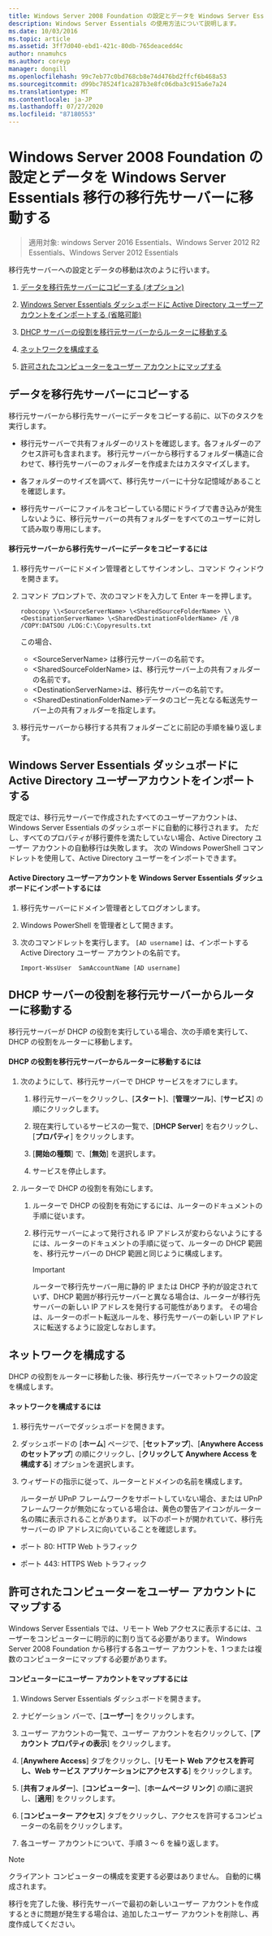 ```yaml
---
title: Windows Server 2008 Foundation の設定とデータを Windows Server Essentials 移行の移行先サーバーに移動する
description: Windows Server Essentials の使用方法について説明します。
ms.date: 10/03/2016
ms.topic: article
ms.assetid: 3ff7d040-ebd1-421c-80db-765deacedd4c
author: nnamuhcs
ms.author: coreyp
manager: dongill
ms.openlocfilehash: 99c7eb77c0bd768cb8e74d476bd2ffcf6b468a53
ms.sourcegitcommit: d99bc78524f1ca287b3e8fc06dba3c915a6e7a24
ms.translationtype: MT
ms.contentlocale: ja-JP
ms.lasthandoff: 07/27/2020
ms.locfileid: "87180553"
---
```

# <a name="move-windows-server-2008-foundation-settings-and-data-to-the-destination-server-for-windows-server-essentials-migration"></a>Windows Server 2008 Foundation の設定とデータを Windows Server Essentials 移行の移行先サーバーに移動する

>適用対象: windows Server 2016 Essentials、Windows Server 2012 R2 Essentials、Windows Server 2012 Essentials

移行先サーバーへの設定とデータの移動は次のように行います。

1. [データを移行先サーバーにコピーする (オプション)](#copy-data-to-the-destination-server)

2. [Windows Server Essentials ダッシュボードに Active Directory ユーザーアカウントをインポートする (省略可能)](#import-active-directory-user-accounts-to-the-windows-server-essentials-dashboard)

3. [DHCP サーバーの役割を移行元サーバーからルーターに移動する](#move-the-dhcp-server-role-from-the-source-server-to-the-router)

4. [ネットワークを構成する](#configure-the-network)

5. [許可されたコンピューターをユーザー アカウントにマップする](#map-permitted-computers-to-user-accounts)

## <a name="copy-data-to-the-destination-server"></a>データを移行先サーバーにコピーする
 移行元サーバーから移行先サーバーにデータをコピーする前に、以下のタスクを実行します。

- 移行元サーバーで共有フォルダーのリストを確認します。各フォルダーのアクセス許可も含まれます。 移行元サーバーから移行するフォルダー構造に合わせて、移行先サーバーのフォルダーを作成またはカスタマイズします。

- 各フォルダーのサイズを調べて、移行先サーバーに十分な記憶域があることを確認します。

- 移行先サーバーにファイルをコピーしている間にドライブで書き込みが発生しないように、移行元サーバーの共有フォルダーをすべてのユーザーに対して読み取り専用にします。

#### <a name="to-copy-data-from-the-source-server-to-the-destination-server"></a>移行元サーバーから移行先サーバーにデータをコピーするには

1.  移行先サーバーにドメイン管理者としてサインオンし、コマンド ウィンドウを開きます。

2.  コマンド プロンプトで、次のコマンドを入力して Enter キーを押します。

    `robocopy \\<SourceServerName> \<SharedSourceFolderName> \\<DestinationServerName> \<SharedDestinationFolderName> /E /B /COPY:DATSOU /LOG:C:\Copyresults.txt`

     この場合、
     - \<SourceServerName\> は移行元サーバーの名前です。
     - \<SharedSourceFolderName\> は、移行元サーバー上の共有フォルダーの名前です。
     - \<DestinationServerName\>は、移行先サーバーの名前です。
     - \<SharedDestinationFolderName\>データのコピー先となる転送先サーバー上の共有フォルダーを指定します。

3.  移行元サーバーから移行する共有フォルダーごとに前記の手順を繰り返します。

## <a name="import-active-directory-user-accounts-to-the-windows-server-essentials-dashboard"></a>Windows Server Essentials ダッシュボードに Active Directory ユーザーアカウントをインポートする
 既定では、移行元サーバーで作成されたすべてのユーザーアカウントは、Windows Server Essentials のダッシュボードに自動的に移行されます。 ただし、すべてのプロパティが移行要件を満たしていない場合、Active Directory ユーザー アカウントの自動移行は失敗します。 次の Windows PowerShell コマンドレットを使用して、Active Directory ユーザーをインポートできます。

#### <a name="to-import-an-active-directory-user-account-to-the-windows-server-essentials-dashboard"></a>Active Directory ユーザーアカウントを Windows Server Essentials ダッシュボードにインポートするには

1.  移行先サーバーにドメイン管理者としてログオンします。

2.  Windows PowerShell を管理者として開きます。

3.  次のコマンドレットを実行します。 `[AD username]` は、インポートする Active Directory ユーザー アカウントの名前です。

     `Import-WssUser  SamAccountName [AD username]`

## <a name="move-the-dhcp-server-role-from-the-source-server-to-the-router"></a>DHCP サーバーの役割を移行元サーバーからルーターに移動する
 移行元サーバーが DHCP の役割を実行している場合、次の手順を実行して、DHCP の役割をルーターに移動します。

#### <a name="to-move-the-dhcp-role-from-the-source-server-to-the-router"></a>DHCP の役割を移行元サーバーからルーターに移動するには

1.  次のようにして、移行元サーバーで DHCP サービスをオフにします。

    1.  移行元サーバーをクリックし、[**スタート**]、[**管理ツール**]、[**サービス**] の順にクリックします。

    2.  現在実行しているサービスの一覧で、[**DHCP Server**] を右クリックし、[**プロパティ**] をクリックします。

    3.  [**開始の種類**] で、[**無効**] を選択します。

    4.  サービスを停止します。

2.  ルーターで DHCP の役割を有効にします。

    1.  ルーターで DHCP の役割を有効にするには、ルーターのドキュメントの手順に従います。

    2.  移行元サーバーによって発行される IP アドレスが変わらないようにするには、ルーターのドキュメントの手順に従って、ルーターの DHCP 範囲を、移行元サーバーの DHCP 範囲と同じように構成します。

        > [!IMPORTANT]
        >  ルーターで移行先サーバー用に静的 IP または DHCP 予約が設定されていず、DHCP 範囲が移行元サーバーと異なる場合は、ルーターが移行先サーバーの新しい IP アドレスを発行する可能性があります。 その場合は、ルーターのポート転送ルールを、移行先サーバーの新しい IP アドレスに転送するように設定しなおします。

## <a name="configure-the-network"></a>ネットワークを構成する
 DHCP の役割をルーターに移動した後、移行先サーバーでネットワークの設定を構成します。

#### <a name="to-configure-the-network"></a>ネットワークを構成するには

1. 移行先サーバーでダッシュボードを開きます。

2. ダッシュボードの [**ホーム**] ページで、[**セットアップ**]、[**Anywhere Access のセットアップ**] の順にクリックし、[**クリックして Anywhere Access を構成する**] オプションを選択します。

3. ウィザードの指示に従って、ルーターとドメインの名前を構成します。

   ルーターが UPnP フレームワークをサポートしていない場合、または UPnP フレームワークが無効になっている場合は、黄色の警告アイコンがルーター名の隣に表示されることがあります。 以下のポートが開かれていて、移行先サーバーの IP アドレスに向いていることを確認します。

-   ポート 80: HTTP Web トラフィック

-   ポート 443: HTTPS Web トラフィック

## <a name="map-permitted-computers-to-user-accounts"></a>許可されたコンピューターをユーザー アカウントにマップする
 Windows Server Essentials では、リモート Web アクセスに表示するには、ユーザーをコンピューターに明示的に割り当てる必要があります。 Windows Server 2008 Foundation から移行する各ユーザー アカウントを、1 つまたは複数のコンピューターにマップする必要があります。

#### <a name="to-map-user-accounts-to-computers"></a>コンピューターにユーザー アカウントをマップするには

1.  Windows Server Essentials ダッシュボードを開きます。

2.  ナビゲーション バーで、[**ユーザー**] をクリックします。

3.  ユーザー アカウントの一覧で、ユーザー アカウントを右クリックして、[**アカウント プロパティの表示**] をクリックします。

4.  [**Anywhere Access**] タブをクリックし、[**リモート Web アクセスを許可し、Web サービス アプリケーションにアクセスする**] をクリックします。

5.  [**共有フォルダー**]、[**コンピューター**]、[**ホームページ リンク**] の順に選択し、[**適用**] をクリックします。

6.  [**コンピューター アクセス**] タブをクリックし、アクセスを許可するコンピューターの名前をクリックします。

7.  各ユーザー アカウントについて、手順 3 ～ 6 を繰り返します。

> [!NOTE]
> クライアント コンピューターの構成を変更する必要はありません。 自動的に構成されます。
>
> 移行を完了した後、移行先サーバーで最初の新しいユーザー アカウントを作成するときに問題が発生する場合は、追加したユーザー アカウントを削除し、再度作成してください。
